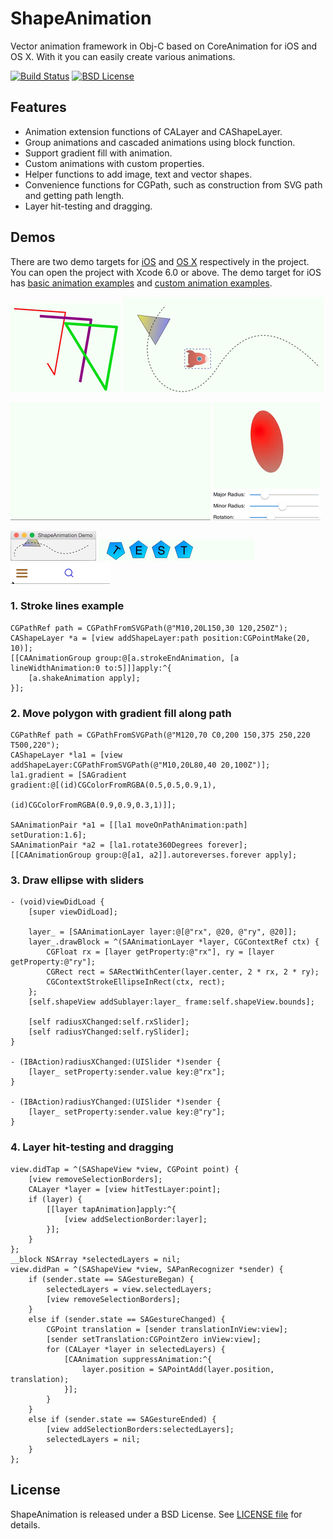 ShapeAnimation
==============

Vector animation framework in Obj-C based on CoreAnimation for iOS and OS X.
With it you can easily create various animations.

[![Build Status][travis-image]][travis-url]
[![BSD License][license-image]][license-url]

[travis-url]: https://travis-ci.org/rhcad/ShapeAnimation-ObjC
[travis-image]: http://img.shields.io/travis/rhcad/ShapeAnimation-ObjC/master.svg
[license-url]: LICENSE
[license-image]: http://img.shields.io/badge/license-BSD-blue.svg

## Features

 - Animation extension functions of CALayer and CAShapeLayer.
 - Group animations and cascaded animations using block function.
 - Support gradient fill with animation.
 - Custom animations with custom properties.
 - Helper functions to add image, text and vector shapes.
 - Convenience functions for CGPath, such as construction from SVG path and getting path length.
 - Layer hit-testing and dragging.

## Demos

There are two demo targets for [iOS](ShapeAnimation_iOSDemo) and [OS X](ShapeAnimation_OSXDemo) respectively
in the project. You can open the project with Xcode 6.0 or above.
The demo target for iOS has [basic animation examples][MasterVC] and [custom animation examples][EllipseVC].

[MasterVC]: ShapeAnimation_iOSDemo/MasterViewController.m
[EllipseVC]: ShapeAnimation_iOSDemo/EllipseViewController.m

![Stroke Lines](Documentation/strokelines.gif)
![Move Lines](Documentation/movelines.gif)

![Jumping Ball](Documentation/jumpball.gif)
![Ellipse with Sliders](Documentation/ellipse_sliders.gif)

![OS X Lines](Documentation/osx_movelines.gif)
![Rotate Polygons](Documentation/rotatepolygons.gif)
![Hamburger Button](Documentation/hamburger.gif)

### 1. Stroke lines example

```obj-c
CGPathRef path = CGPathFromSVGPath(@"M10,20L150,30 120,250Z");
CAShapeLayer *a = [view addShapeLayer:path position:CGPointMake(20, 10)];
[[CAAnimationGroup group:@[a.strokeEndAnimation, [a lineWidthAnimation:0 to:5]]]apply:^{
    [a.shakeAnimation apply];
}];
```

### 2. Move polygon with gradient fill along path

```obj-c
CGPathRef path = CGPathFromSVGPath(@"M120,70 C0,200 150,375 250,220 T500,220");
CAShapeLayer *la1 = [view addShapeLayer:CGPathFromSVGPath(@"M10,20L80,40 20,100Z")];
la1.gradient = [SAGradient gradient:@[(id)CGColorFromRGBA(0.5,0.5,0.9,1),
                                      (id)CGColorFromRGBA(0.9,0.9,0.3,1)]];

SAAnimationPair *a1 = [[la1 moveOnPathAnimation:path] setDuration:1.6];
SAAnimationPair *a2 = [la1.rotate360Degrees forever];
[[CAAnimationGroup group:@[a1, a2]].autoreverses.forever apply];
```

### 3. Draw ellipse with sliders

```obj-c
- (void)viewDidLoad {
    [super viewDidLoad];
    
    layer_ = [SAAnimationLayer layer:@[@"rx", @20, @"ry", @20]];
    layer_.drawBlock = ^(SAAnimationLayer *layer, CGContextRef ctx) {
        CGFloat rx = [layer getProperty:@"rx"], ry = [layer getProperty:@"ry"];
        CGRect rect = SARectWithCenter(layer.center, 2 * rx, 2 * ry);
        CGContextStrokeEllipseInRect(ctx, rect);
    };
    [self.shapeView addSublayer:layer_ frame:self.shapeView.bounds];
    
    [self radiusXChanged:self.rxSlider];
    [self radiusYChanged:self.rySlider];
}

- (IBAction)radiusXChanged:(UISlider *)sender {
    [layer_ setProperty:sender.value key:@"rx"];
}

- (IBAction)radiusYChanged:(UISlider *)sender {
    [layer_ setProperty:sender.value key:@"ry"];
}
```

### 4. Layer hit-testing and dragging

```obj-c
view.didTap = ^(SAShapeView *view, CGPoint point) {
    [view removeSelectionBorders];
    CALayer *layer = [view hitTestLayer:point];
    if (layer) {
        [[layer tapAnimation]apply:^{
            [view addSelectionBorder:layer];
        }];
    }
};
__block NSArray *selectedLayers = nil;
view.didPan = ^(SAShapeView *view, SAPanRecognizer *sender) {
    if (sender.state == SAGestureBegan) {
        selectedLayers = view.selectedLayers;
        [view removeSelectionBorders];
    }
    else if (sender.state == SAGestureChanged) {
        CGPoint translation = [sender translationInView:view];
        [sender setTranslation:CGPointZero inView:view];
        for (CALayer *layer in selectedLayers) {
            [CAAnimation suppressAnimation:^{
                layer.position = SAPointAdd(layer.position, translation);
            }];
        }
    }
    else if (sender.state == SAGestureEnded) {
        [view addSelectionBorders:selectedLayers];
        selectedLayers = nil;
    }
};
```

## License

ShapeAnimation is released under a BSD License. See [LICENSE file](LICENSE) for details.
